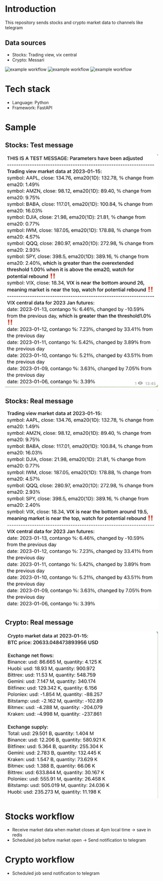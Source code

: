 # Introduction
This repository sends stocks and crypto market data to channels like telegram

## Data sources
* Stocks: Trading view, vix central
* Crypto: Messari

![example workflow](https://github.com/hanchiang/market-data-notification/actions/workflows/test.yml/badge.svg)
![example workflow](https://github.com/hanchiang/market-data-notification/actions/workflows/deploy.yml/badge.svg)
![example workflow](https://github.com/hanchiang/market-data-notification/actions/workflows/deploy-cron.yml/badge.svg)

# Tech stack
* Language: Python
* Framework: FastAPI

# Sample
## Stocks: Test message
![stocks test message](images/telegram_stocks_test_message.png)

## Stocks: Real message
![stocks real message](images/telegram_stocks_real_message.png)

## Crypto: Real message
![crypto real message](images/telegram_crypto_message.png)

# Stocks workflow
* Receive market data when market closes at 4pm local time -> save in redis
* Scheduled job before market open -> Send notification to telegram

# Crypto workflow
* Scheduled job send notification to telegram